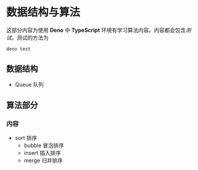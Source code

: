 # 数据结构与算法

这部分内容为使用 **Deno** 中 **TypeScript** 环境有学习算法内容。内容都会包含*测试*。测试的方法为

```shell script
deno test
```

## 数据结构

- Queue 队列

## 算法部分

### 内容

- sort 排序
  - bubble 冒泡排序
  - insert 插入排序
  - merge 归并排序
